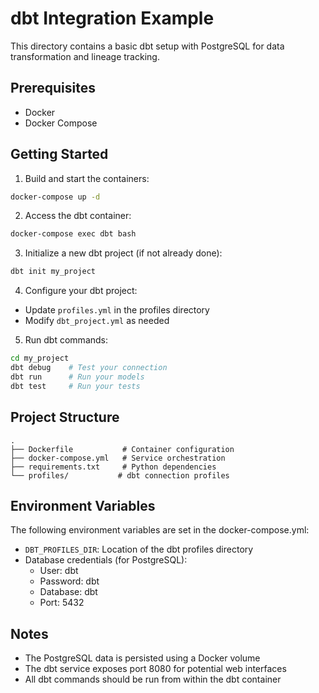 # dbt Integration Example

This directory contains a basic dbt setup with PostgreSQL for data transformation and lineage tracking.

## Prerequisites

- Docker
- Docker Compose

## Getting Started

1. Build and start the containers:
```bash
docker-compose up -d
```

2. Access the dbt container:
```bash
docker-compose exec dbt bash
```

3. Initialize a new dbt project (if not already done):
```bash
dbt init my_project
```

4. Configure your dbt project:
- Update `profiles.yml` in the profiles directory
- Modify `dbt_project.yml` as needed

5. Run dbt commands:
```bash
cd my_project
dbt debug    # Test your connection
dbt run      # Run your models
dbt test     # Run your tests
```

## Project Structure

```
.
├── Dockerfile           # Container configuration
├── docker-compose.yml   # Service orchestration
├── requirements.txt     # Python dependencies
└── profiles/           # dbt connection profiles
```

## Environment Variables

The following environment variables are set in the docker-compose.yml:

- `DBT_PROFILES_DIR`: Location of the dbt profiles directory
- Database credentials (for PostgreSQL):
  - User: dbt
  - Password: dbt
  - Database: dbt
  - Port: 5432

## Notes

- The PostgreSQL data is persisted using a Docker volume
- The dbt service exposes port 8080 for potential web interfaces
- All dbt commands should be run from within the dbt container

